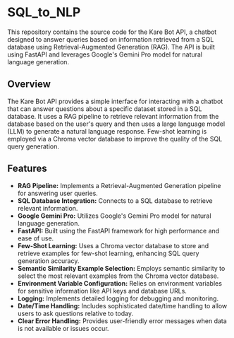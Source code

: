 
# SQL_to_NLP

This repository contains the source code for the Kare Bot API, a chatbot designed to answer queries based on information retrieved from a SQL database using Retrieval-Augmented Generation (RAG).  The API is built using FastAPI and leverages Google's Gemini Pro model for natural language generation.

## Overview

The Kare Bot API provides a simple interface for interacting with a chatbot that can answer questions about a specific dataset stored in a SQL database.  It uses a RAG pipeline to retrieve relevant information from the database based on the user's query and then uses a large language model (LLM) to generate a natural language response.  Few-shot learning is employed via a Chroma vector database to improve the quality of the SQL query generation.

## Features

*   **RAG Pipeline:** Implements a Retrieval-Augmented Generation pipeline for answering user queries.
*   **SQL Database Integration:** Connects to a SQL database to retrieve relevant information.
*   **Google Gemini Pro:** Utilizes Google's Gemini Pro model for natural language generation.
*   **FastAPI:** Built using the FastAPI framework for high performance and ease of use.
*   **Few-Shot Learning:** Uses a Chroma vector database to store and retrieve examples for few-shot learning, enhancing SQL query generation accuracy.
*   **Semantic Similarity Example Selection:** Employs semantic similarity to select the most relevant examples from the Chroma vector database.
*   **Environment Variable Configuration:** Relies on environment variables for sensitive information like API keys and database URLs.
*   **Logging:** Implements detailed logging for debugging and monitoring.
*   **Date/Time Handling:** Includes sophisticated date/time handling to allow users to ask questions relative to today.
*   **Clear Error Handling:**  Provides user-friendly error messages when data is not available or issues occur.